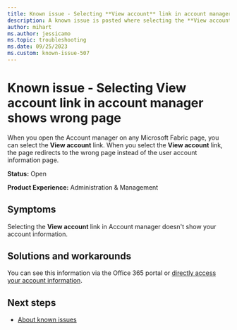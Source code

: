 ```yaml
---
title: Known issue - Selecting **View account** link in account manager shows wrong page
description: A known issue is posted where selecting the **View account** link in the account manager shows the wrong page
author: mihart
ms.author: jessicamo
ms.topic: troubleshooting 
ms.date: 09/25/2023
ms.custom: known-issue-507
---
```


# Known issue - Selecting **View account** link in account manager shows wrong page

When you open the Account manager on any Microsoft Fabric page, you can select the **View account** link.  When you select the **View account** link, the page redirects to the wrong page instead of the user account information page.

**Status:** Open

**Product Experience:** Administration & Management

## Symptoms

Selecting the **View account** link in Account manager doesn't show your account information.

## Solutions and workarounds

You can see this information via the Office 365 portal or [directly access your account information](https://portal.office.com/account#subscriptions).

## Next steps

- [About known issues](https://support.fabric.microsoft.com/known-issues)
